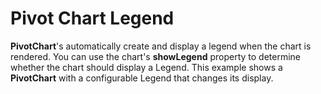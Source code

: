 Pivot Chart Legend
==================

**PivotChart**'s automatically create and display a legend when the chart is rendered. You can use the chart's **showLegend** property to determine whether the chart should display a Legend. This example shows a **PivotChart** with a configurable Legend that changes its display. 

